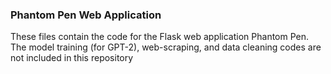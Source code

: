 ### Phantom Pen Web Application

These files contain the code for the Flask web application Phantom Pen. The model training (for GPT-2), web-scraping, and data cleaning codes are not included in this repository
